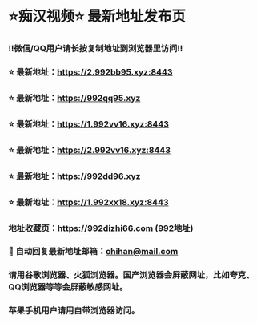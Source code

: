 # ⭐️痴汉视频⭐️ 最新地址发布页

### ‼️微信/QQ用户请长按复制地址到浏览器里访问‼️

### ⭐️ 最新地址：https://2.992bb95.xyz:8443

### ⭐️ 最新地址：https://992qq95.xyz

### ⭐️ 最新地址：https://1.992vv16.xyz:8443

### ⭐️ 最新地址：https://2.992vv16.xyz:8443

### ⭐️ 最新地址：https://992dd96.xyz

### ⭐️ 最新地址：https://1.992xx18.xyz:8443



### 地址收藏页：https://992dizhi66.com (992地址)
### 📧 自动回复最新地址邮箱：chihan@mail.com
### 请用谷歌浏览器、火狐浏览器。国产浏览器会屏蔽网址，比如夸克、QQ浏览器等等会屏蔽敏感网址。
### 苹果手机用户请用自带浏览器访问。

